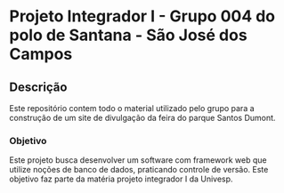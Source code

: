 # Projeto Integrador I - Grupo 004 do polo de Santana - São José dos Campos

## Descrição
Este repositório contem todo o material utilizado pelo grupo para a construção de um site de divulgação da feira do parque Santos Dumont. 

### Objetivo
Este projeto busca desenvolver um software com framework web que utilize noções de banco de dados, praticando controle de versão. Este objetivo faz parte da matéria projeto integrador I da Univesp.
